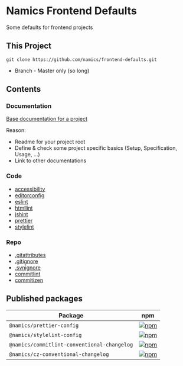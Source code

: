 # Namics Frontend Defaults

Some defaults for frontend projects

## This Project

```
git clone https://github.com/namics/frontend-defaults.git
```

* Branch - Master only (so long)

## Contents

### Documentation

[Base documentation for a project](/doc/README.md)

Reason: 

* Readme for your project root
* Define & check some project specific basics (Setup, Specification, Usage, ...)
* Link to other documentations

### Code

* [accessibility](codequality/accessibility/)
* [editorconfig](editorconfig/)
* [eslint](codequality/eslint/)
* [htmllint](codequality/htmllint/)
* [jshint](codequality/jshint/)
* [prettier](codequality/prettier/README.md)
* [stylelint](codequality/stylelint/README.md)

### Repo

* [.gitattributes](repo/gitattributes/)
* [.gitignore](repo/gitignore/)
* [.svnignore](repo/svnignore/)
* [commitlint](repo/commitlint-conventional-changelog/README.md)
* [commitizen](repo/cz-conventional-changelog/README.md)

## Published packages

| Package                                     |                                                                                  npm                                                                                  |
| ------------------------------------------- | :-------------------------------------------------------------------------------------------------------------------------------------------------------------------: |
| `@namics/prettier-config`                   |                       [![npm](https://img.shields.io/npm/v/@namics/prettier-config.svg)](https://www.npmjs.com/package/@namics/prettier-config)                       |
| `@namics/stylelint-config`                  |                      [![npm](https://img.shields.io/npm/v/@namics/stylelint-config.svg)](https://www.npmjs.com/package/@namics/stylelint-config)                      |
| `@namics/commitlint-conventional-changelog` |                      [![npm](https://img.shields.io/npm/v/@namics/commitlint-conventional-changelog.svg)](https://www.npmjs.com/package/@namics/commitlint-conventional-changelog)     |
| `@namics/cz-conventional-changelog`         |                      [![npm](https://img.shields.io/npm/v/@namics/cz-conventional-changelog.svg)](https://www.npmjs.com/package/@namics/cz-conventional-changelog)             |
